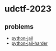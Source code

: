 # udctf-2023

## problems

- [python-jail](./python-jail)
- [python-jail-harder](./python-jail-harder)
